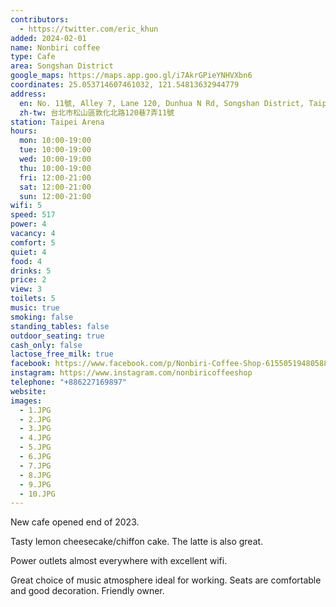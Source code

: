 ```yaml
---
contributors:
  - https://twitter.com/eric_khun
added: 2024-02-01
name: Nonbiri coffee
type: Cafe
area: Songshan District
google_maps: https://maps.app.goo.gl/i7AkrGPieYNHVXbn6
coordinates: 25.053714607461032, 121.54813632944779
address:
  en: No. 11號, Alley 7, Lane 120, Dunhua N Rd, Songshan District, Taipei City, 105
  zh-tw: 台北市松山區敦化北路120巷7弄11號
station: Taipei Arena
hours:
  mon: 10:00-19:00
  tue: 10:00-19:00
  wed: 10:00-19:00
  thu: 10:00-19:00
  fri: 12:00-21:00
  sat: 12:00-21:00
  sun: 12:00-21:00
wifi: 5
speed: 517
power: 4
vacancy: 4
comfort: 5
quiet: 4
food: 4
drinks: 5
price: 2
view: 3
toilets: 5
music: true
smoking: false
standing_tables: false
outdoor_seating: true
cash_only: false
lactose_free_milk: true
facebook: https://www.facebook.com/p/Nonbiri-Coffee-Shop-61550519480588/
instagram: https://www.instagram.com/nonbiricoffeeshop
telephone: "+886227169897"
website: 
images:
  - 1.JPG
  - 2.JPG
  - 3.JPG
  - 4.JPG
  - 5.JPG
  - 6.JPG
  - 7.JPG
  - 8.JPG
  - 9.JPG
  - 10.JPG
---
```


New cafe opened end of 2023. 

Tasty lemon cheesecake/chiffon cake. The latte is also great.

Power outlets almost everywhere with excellent wifi. 

Great choice of music atmosphere ideal for working. Seats are comfortable and good decoration. Friendly owner. 
